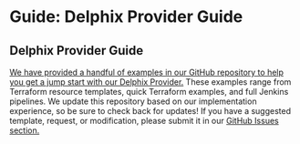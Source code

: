 # Guide: <guide name> Delphix Provider Guide

## Delphix Provider Guide
[We have provided a handful of examples in our GitHub repository to help you get a jump start with our Delphix Provider.](https://github.com/delphix-integrations/terraform-provider-delphix/tree/main/examples) These examples range from Terraform resource templates, quick Terraform examples, and full Jenkins pipelines. We update this repository based on our implementation experience, so be sure to check back for updates!
If you have a suggested template, request, or modification, please submit it in our [GitHub Issues section.](https://github.com/delphix-integrations/terraform-provider-delphix)